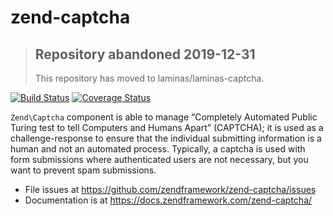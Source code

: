 # zend-captcha

> ## Repository abandoned 2019-12-31
>
> This repository has moved to laminas/laminas-captcha.

[![Build Status](https://secure.travis-ci.org/zendframework/zend-captcha.svg?branch=master)](https://secure.travis-ci.org/zendframework/zend-captcha)
[![Coverage Status](https://coveralls.io/repos/github/zendframework/zend-captcha/badge.svg?branch=master)](https://coveralls.io/github/zendframework/zend-captcha?branch=master)

`Zend\Captcha` component is able to manage “Completely Automated Public Turing
test to tell Computers and Humans Apart” (CAPTCHA); it is used as a
challenge-response to ensure that the individual submitting information is a
human and not an automated process. Typically, a captcha is used with form
submissions where authenticated users are not necessary, but you want to prevent
spam submissions.

- File issues at https://github.com/zendframework/zend-captcha/issues
- Documentation is at https://docs.zendframework.com/zend-captcha/